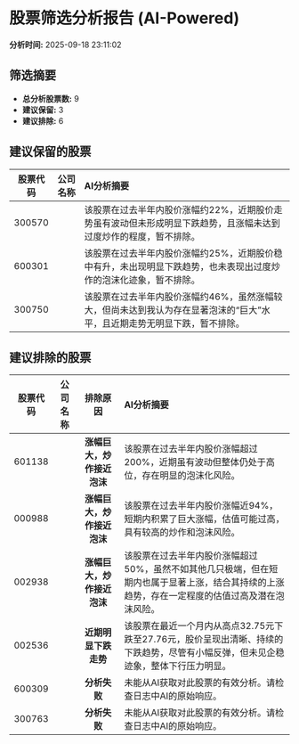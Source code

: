 # 股票筛选分析报告 (AI-Powered)

**分析时间:** 2025-09-18 23:11:02

## 筛选摘要

- **总分析股票数:** 9
- **建议保留:** 3
- **建议排除:** 6

## 建议保留的股票

| 股票代码 | 公司名称 | AI分析摘要 |
|:---:|:---:|:---|
| 300570 |  | 该股票在过去半年内股价涨幅约22%，近期股价走势虽有波动但未形成明显下跌趋势，且涨幅未达到过度炒作的程度，暂不排除。 |
| 600301 |  | 该股票在过去半年内股价涨幅约25%，近期股价稳中有升，未出现明显下跌趋势，也未表现出过度炒作的泡沫化迹象，暂不排除。 |
| 300750 |  | 该股票在过去半年内股价涨幅约46%，虽然涨幅较大，但尚未达到我认为存在显著泡沫的“巨大”水平，且近期走势无明显下跌，暂不排除。 |

## 建议排除的股票

| 股票代码 | 公司名称 | 排除原因 | AI分析摘要 |
|:---:|:---:|:---:|:---|
| 601138 |  | **涨幅巨大，炒作接近泡沫** | 该股票在过去半年内股价涨幅超过200%，近期虽有波动但整体仍处于高位，存在明显的泡沫化风险。 |
| 000988 |  | **涨幅巨大，炒作接近泡沫** | 该股票在过去半年内股价涨幅近94%，短期内积累了巨大涨幅，估值可能过高，具有较高的炒作和泡沫风险。 |
| 002938 |  | **涨幅巨大，炒作接近泡沫** | 该股票在过去半年内股价涨幅超过50%，虽然不如其他几只极端，但在短期内也属于显著上涨，结合其持续的上涨趋势，存在一定程度的估值过高及潜在泡沫风险。 |
| 002536 |  | **近期明显下跌走势** | 该股票在最近一个月内从高点32.75元下跌至27.76元，股价呈现出清晰、持续的下跌趋势，尽管有小幅反弹，但未见企稳迹象，整体下行压力明显。 |
| 600309 |  | **分析失败** | 未能从AI获取对此股票的有效分析。请检查日志中AI的原始响应。 |
| 300763 |  | **分析失败** | 未能从AI获取对此股票的有效分析。请检查日志中AI的原始响应。 |
